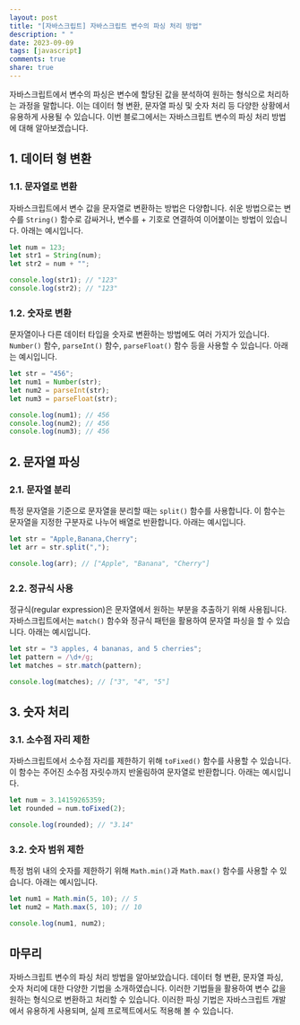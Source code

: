 ```yaml
---
layout: post
title: "[자바스크립트] 자바스크립트 변수의 파싱 처리 방법"
description: " "
date: 2023-09-09
tags: [javascript]
comments: true
share: true
---
```


자바스크립트에서 변수의 파싱은 변수에 할당된 값을 분석하여 원하는 형식으로 처리하는 과정을 말합니다. 이는 데이터 형 변환, 문자열 파싱 및 숫자 처리 등 다양한 상황에서 유용하게 사용될 수 있습니다. 이번 블로그에서는 자바스크립트 변수의 파싱 처리 방법에 대해 알아보겠습니다.

## 1. 데이터 형 변환

### 1.1. 문자열로 변환

자바스크립트에서 변수 값을 문자열로 변환하는 방법은 다양합니다. 쉬운 방법으로는 변수를 `String()` 함수로 감싸거나, 변수를 + 기호로 연결하여 이어붙이는 방법이 있습니다. 아래는 예시입니다.

```javascript
let num = 123;
let str1 = String(num);
let str2 = num + "";

console.log(str1); // "123"
console.log(str2); // "123"
```

### 1.2. 숫자로 변환

문자열이나 다른 데이터 타입을 숫자로 변환하는 방법에도 여러 가지가 있습니다. `Number()` 함수, `parseInt()` 함수, `parseFloat()` 함수 등을 사용할 수 있습니다. 아래는 예시입니다.

```javascript
let str = "456";
let num1 = Number(str);
let num2 = parseInt(str);
let num3 = parseFloat(str);

console.log(num1); // 456
console.log(num2); // 456
console.log(num3); // 456
```

## 2. 문자열 파싱

### 2.1. 문자열 분리

특정 문자열을 기준으로 문자열을 분리할 때는 `split()` 함수를 사용합니다. 이 함수는 문자열을 지정한 구분자로 나누어 배열로 반환합니다. 아래는 예시입니다.

```javascript
let str = "Apple,Banana,Cherry";
let arr = str.split(",");

console.log(arr); // ["Apple", "Banana", "Cherry"]
```

### 2.2. 정규식 사용

정규식(regular expression)은 문자열에서 원하는 부분을 추출하기 위해 사용됩니다. 자바스크립트에서는 `match()` 함수와 정규식 패턴을 활용하여 문자열 파싱을 할 수 있습니다. 아래는 예시입니다.

```javascript
let str = "3 apples, 4 bananas, and 5 cherries";
let pattern = /\d+/g;
let matches = str.match(pattern);

console.log(matches); // ["3", "4", "5"]
```

## 3. 숫자 처리

### 3.1. 소수점 자리 제한

자바스크립트에서 소수점 자리를 제한하기 위해 `toFixed()` 함수를 사용할 수 있습니다. 이 함수는 주어진 소수점 자릿수까지 반올림하여 문자열로 반환합니다. 아래는 예시입니다.

```javascript
let num = 3.14159265359;
let rounded = num.toFixed(2);

console.log(rounded); // "3.14"
```

### 3.2. 숫자 범위 제한

특정 범위 내의 숫자를 제한하기 위해 `Math.min()`과 `Math.max()` 함수를 사용할 수 있습니다. 아래는 예시입니다.

```javascript
let num1 = Math.min(5, 10); // 5
let num2 = Math.max(5, 10); // 10

console.log(num1, num2);
```

## 마무리

자바스크립트 변수의 파싱 처리 방법을 알아보았습니다. 데이터 형 변환, 문자열 파싱, 숫자 처리에 대한 다양한 기법을 소개하였습니다. 이러한 기법들을 활용하여 변수 값을 원하는 형식으로 변환하고 처리할 수 있습니다. 이러한 파싱 기법은 자바스크립트 개발에서 유용하게 사용되며, 실제 프로젝트에서도 적용해 볼 수 있습니다.